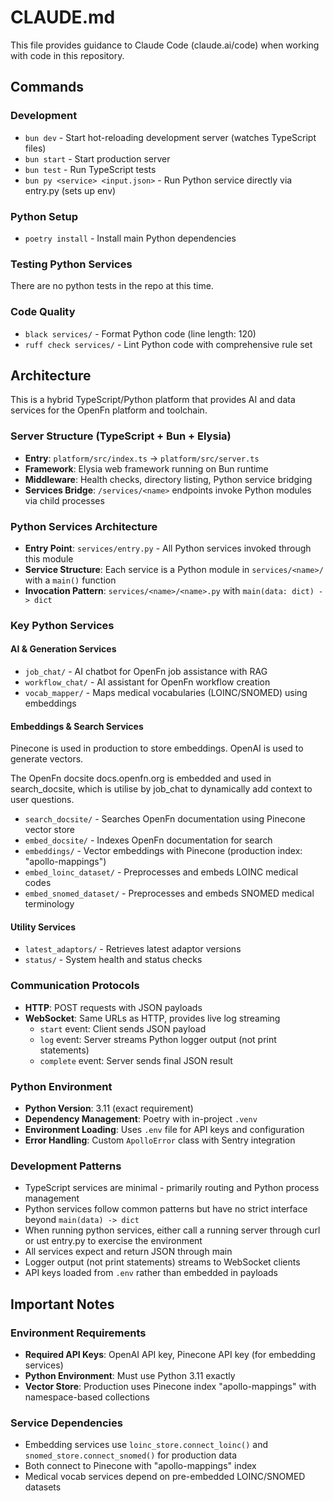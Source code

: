 # CLAUDE.md

This file provides guidance to Claude Code (claude.ai/code) when working with
code in this repository.

## Commands

### Development

- `bun dev` - Start hot-reloading development server (watches TypeScript files)
- `bun start` - Start production server
- `bun test` - Run TypeScript tests
- `bun py <service> <input.json>` - Run Python service directly via entry.py
  (sets up env)

### Python Setup

- `poetry install` - Install main Python dependencies

### Testing Python Services

There are no python tests in the repo at this time.

### Code Quality

- `black services/` - Format Python code (line length: 120)
- `ruff check services/` - Lint Python code with comprehensive rule set

## Architecture

This is a hybrid TypeScript/Python platform that provides AI and data services
for the OpenFn platform and toolchain.

### Server Structure (TypeScript + Bun + Elysia)

- **Entry**: `platform/src/index.ts` → `platform/src/server.ts`
- **Framework**: Elysia web framework running on Bun runtime
- **Middleware**: Health checks, directory listing, Python service bridging
- **Services Bridge**: `/services/<name>` endpoints invoke Python modules via
  child processes

### Python Services Architecture

- **Entry Point**: `services/entry.py` - All Python services invoked through
  this module
- **Service Structure**: Each service is a Python module in `services/<name>/`
  with a `main()` function
- **Invocation Pattern**: `services/<name>/<name>.py` with
  `main(data: dict) -> dict`

### Key Python Services

#### AI & Generation Services

- `job_chat/` - AI chatbot for OpenFn job assistance with RAG
- `workflow_chat/` - AI assistant for OpenFn workflow creation
- `vocab_mapper/` - Maps medical vocabularies (LOINC/SNOMED) using embeddings

#### Embeddings & Search Services

Pinecone is used in production to store embeddings. OpenAI is used to generate
vectors.

The OpenFn docsite docs.openfn.org is embedded and used in search_docsite, which
is utilise by job_chat to dynamically add context to user questions.

- `search_docsite/` - Searches OpenFn documentation using Pinecone vector store
- `embed_docsite/` - Indexes OpenFn documentation for search
- `embeddings/` - Vector embeddings with Pinecone (production index:
  "apollo-mappings")
- `embed_loinc_dataset/` - Preprocesses and embeds LOINC medical codes
- `embed_snomed_dataset/` - Preprocesses and embeds SNOMED medical terminology

#### Utility Services

- `latest_adaptors/` - Retrieves latest adaptor versions
- `status/` - System health and status checks

### Communication Protocols

- **HTTP**: POST requests with JSON payloads
- **WebSocket**: Same URLs as HTTP, provides live log streaming
  - `start` event: Client sends JSON payload
  - `log` event: Server streams Python logger output (not print statements)
  - `complete` event: Server sends final JSON result

### Python Environment

- **Python Version**: 3.11 (exact requirement)
- **Dependency Management**: Poetry with in-project `.venv`
- **Environment Loading**: Uses `.env` file for API keys and configuration
- **Error Handling**: Custom `ApolloError` class with Sentry integration

### Development Patterns

- TypeScript services are minimal - primarily routing and Python process
  management
- Python services follow common patterns but have no strict interface beyond
  `main(data) -> dict`
- When running python services, either call a running server through curl or ust
  entry.py to exercise the environment
- All services expect and return JSON through main
- Logger output (not print statements) streams to WebSocket clients
- API keys loaded from `.env` rather than embedded in payloads

## Important Notes

### Environment Requirements

- **Required API Keys**: OpenAI API key, Pinecone API key (for embedding
  services)
- **Python Environment**: Must use Python 3.11 exactly
- **Vector Store**: Production uses Pinecone index "apollo-mappings" with
  namespace-based collections

### Service Dependencies

- Embedding services use `loinc_store.connect_loinc()` and
  `snomed_store.connect_snomed()` for production data
- Both connect to Pinecone with "apollo-mappings" index
- Medical vocab services depend on pre-embedded LOINC/SNOMED datasets
